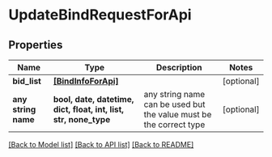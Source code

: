 # UpdateBindRequestForApi


## Properties
Name | Type | Description | Notes
------------ | ------------- | ------------- | -------------
**bid_list** | [**[BindInfoForApi]**](BindInfoForApi.md) |  | [optional] 
**any string name** | **bool, date, datetime, dict, float, int, list, str, none_type** | any string name can be used but the value must be the correct type | [optional]

[[Back to Model list]](../README.md#documentation-for-models) [[Back to API list]](../README.md#documentation-for-api-endpoints) [[Back to README]](../README.md)


